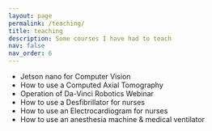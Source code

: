 ```yaml
---
layout: page
permalink: /teaching/
title: teaching
description: Some courses I have had to teach
nav: false
nav_order: 6
---
```


- Jetson nano for Computer Vision
- How to use a Computed Axial Tomography
- Operation of Da-Vinci Robotics Webinar
- How to use a Desfibrillator for nurses
- How to use an Electrocardiogram for nurses
- How to use an anesthesia machine & medical ventilator
